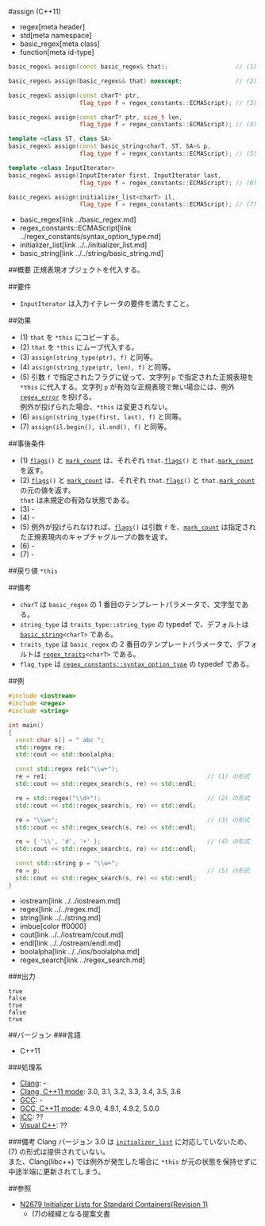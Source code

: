 #assign (C++11)
* regex[meta header]
* std[meta namespace]
* basic_regex[meta class]
* function[meta id-type]

```cpp
basic_regex& assign(const basic_regex& that);					// (1)

basic_regex& assign(basic_regex&& that) noexcept;				// (2)

basic_regex& assign(const charT* ptr,
                    flag_type f = regex_constants::ECMAScript);	// (3)

basic_regex& assign(const charT* ptr, size_t len,
                    flag_type f = regex_constants::ECMAScript);	// (4)

template <class ST, class SA>
basic_regex& assign(const basic_string<charT, ST, SA>& p,
                    flag_type f = regex_constants::ECMAScript);	// (5)

template <class InputIterator>
basic_regex& assign(InputIterator first, InputIterator last,
                    flag_type f = regex_constants::ECMAScript);	// (6)

basic_regex& assign(initializer_list<charT> il,
                    flag_type f = regex_constants::ECMAScript);	// (7)
```
* basic_regex[link ../basic_regex.md]
* regex_constants::ECMAScript[link ../regex_constants/syntax_option_type.md]
* initializer_list[link ../../initializer_list.md]
* basic_string[link ../../string/basic_string.md]


##概要
正規表現オブジェクトを代入する。


##要件
- `InputIterator` は入力イテレータの要件を満たすこと。


##効果
- (1) `that` を `*this` にコピーする。
- (2) `that` を `*this` にムーブ代入する。
- (3) `assign(string_type(ptr), f)` と同等。
- (4) `assign(string_type(ptr, len), f)` と同等。
- (5) 引数 `f` で指定されたフラグに従って、文字列 `p` で指定された正規表現を `*this` に代入する。文字列 `p` が有効な正規表現で無い場合には、例外 [`regex_error`](../regex_error.md) を投げる。  
	例外が投げられた場合、`*this` は変更されない。
- (6) `assign(string_type(first, last), f)` と同等。
- (7) `assign(il.begin(), il.end(), f)` と同等。


##事後条件
- (1) [`flags`](flags.md)`()` と [`mark_count`](mark_count.md) は、それぞれ `that.`[`flags`](flags.md)`()` と `that.`[`mark_count`](mark_count.md) を返す。
- (2) [`flags`](flags.md)`()` と [`mark_count`](mark_count.md) は、それぞれ `that.`[`flags`](flags.md)`()` と `that.`[`mark_count`](mark_count.md) の元の値を返す。  
	`that` は未規定の有効な状態である。
- (3) -
- (4) -
- (5) 例外が投げられなければ、[`flags`](flags.md)`()` は引数 `f` を、[`mark_count`](mark_count.md) は指定された正規表現内のキャプチャグループの数を返す。
- (6) -
- (7) -


##戻り値
`*this`


##備考
- `charT` は `basic_regex` の 1 番目のテンプレートパラメータで、文字型である。
- `string_type` は `traits_type::string_type` の typedef で、デフォルトは [`basic_string`](../../string/basic_string.md)`<charT>` である。
- `traits_type` は `basic_regex` の 2 番目のテンプレートパラメータで、デフォルトは [`regex_traits`](../regex_traits.md.nolink)`<charT>` である。
- `flag_type` は [`regex_constants::syntax_option_type`](../regex_constants/syntax_option_type.md) の typedef である。


##例
```cpp
#include <iostream>
#include <regex>
#include <string>

int main()
{
  const char s[] = " abc ";
  std::regex re;
  std::cout << std::boolalpha;

  const std::regex re1("\\w+");
  re = re1;												// (1) の形式
  std::cout << std::regex_search(s, re) << std::endl;

  re = std::regex("\\d+");								// (2) の形式
  std::cout << std::regex_search(s, re) << std::endl;

  re = "\\w+";											// (3) の形式
  std::cout << std::regex_search(s, re) << std::endl;

  re = { '\\', 'd', '+' };								// (4) の形式
  std::cout << std::regex_search(s, re) << std::endl;

  const std::string p = "\\w+";
  re = p;												// (5) の形式
  std::cout << std::regex_search(s, re) << std::endl;
}
```
* iostream[link ../../iostream.md]
* regex[link ../../regex.md]
* string[link ../../string.md]
* imbue[color ff0000]
* cout[link ../../iostream/cout.md]
* endl[link ../../ostream/endl.md]
* boolalpha[link ../../ios/boolalpha.md]
* regex_search[link ../regex_search.md]

###出力
```
true
false
true
false
true
```


##バージョン
###言語
- C++11

###処理系
- [Clang](/implementation.md#clang): -
- [Clang, C++11 mode](/implementation.md#clang): 3.0, 3.1, 3.2, 3.3, 3.4, 3.5, 3.6
- [GCC](/implementation.md#gcc): -
- [GCC, C++11 mode](/implementation.md#gcc): 4.9.0, 4.9.1, 4.9.2, 5.0.0
- [ICC](/implementation.md#icc): ??
- [Visual C++](/implementation.md#visual_cpp): ??

###備考
Clang バージョン 3.0 は [`initializer_list`](../../initializer_list.md) に対応していないため、(7) の形式は提供されていない。  
また、Clang(libc++) では例外が発生した場合に `*this` が元の状態を保持せずに中途半端に更新されてしまう。


##参照
- [N2679 Initializer Lists for Standard Containers(Revision 1)](http://www.open-std.org/jtc1/sc22/wg21/docs/papers/2008/n2679.pdf)
    - (7)の経緯となる提案文書

